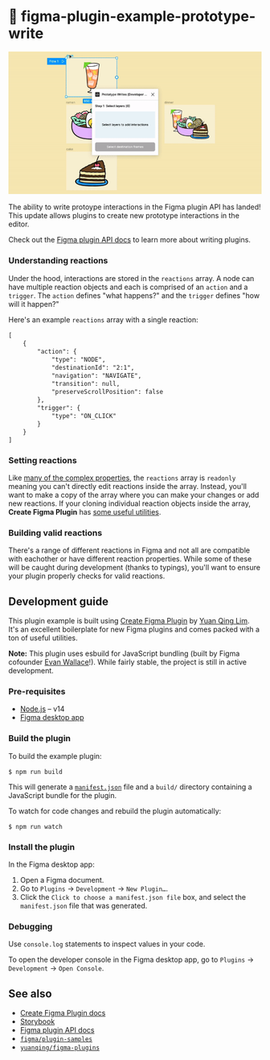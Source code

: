 # 🍜 figma-plugin-example-prototype-write

![Prototype Writes](proto-write-landscape.gif)

The ability to write protoype interactions in the Figma plugin API has landed! This update allows plugins to create new prototype interactions in the editor.

Check out the [Figma plugin API docs](https://www.figma.com/plugin-docs/intro/) to learn more about writing plugins.

### Understanding reactions
Under the hood, interactions are stored in the `reactions` array. A node can have multiple reaction objects and each is comprised of an `action` and a `trigger`. The `action` defines "what happens?" and the `trigger` defines "how will it happen?"

Here's an example `reactions` array with a single reaction:
```
[
    {
        "action": {
            "type": "NODE",
            "destinationId": "2:1",
            "navigation": "NAVIGATE",
            "transition": null,
            "preserveScrollPosition": false
        },
        "trigger": {
            "type": "ON_CLICK"
        }
    }
]
```

### Setting reactions
Like [many of the complex properties](https://www.figma.com/plugin-docs/editing-properties/), the `reactions` array is `readonly` meaning you can't directly edit reactions inside the array. Instead, you'll want to make a copy of the array where you can make your changes or add new reactions. If your cloning individual reaction objects inside the array, **Create Figma Plugin** has [some useful utilities](https://yuanqing.github.io/create-figma-plugin/#object).

### Building valid reactions
There's a range of different reactions in Figma and not all are compatible with eachother or have different reaction properties. While some of these will be caught during development (thanks to typings), you'll want to ensure your plugin properly checks for valid reactions.


## Development guide

This plugin example is built using [Create Figma Plugin](https://yuanqing.github.io/create-figma-plugin/) by [
Yuan Qing Lim](https://github.com/yuanqing). It's an excellent boilerplate for new Figma plugins and comes packed with a ton of useful utilities.

**Note:** This plugin uses esbuild for JavaScript bundling (built by Figma cofounder [Evan Wallace](https://github.com/evanw)!). While fairly stable, the project is still in active development.

### Pre-requisites

- [Node.js](https://nodejs.org) – v14
- [Figma desktop app](https://figma.com/downloads/)

### Build the plugin

To build the example plugin:

```
$ npm run build
```

This will generate a [`manifest.json`](https://figma.com/plugin-docs/manifest/) file and a `build/` directory containing a JavaScript bundle for the plugin.

To watch for code changes and rebuild the plugin automatically:

```
$ npm run watch
```

### Install the plugin

In the Figma desktop app:

1. Open a Figma document.
2. Go to `Plugins` → `Development` → `New Plugin…`.
3. Click the `Click to choose a manifest.json file` box, and select the `manifest.json` file that was generated.

### Debugging

Use `console.log` statements to inspect values in your code.

To open the developer console in the Figma desktop app, go to `Plugins` → `Development` → `Open Console`.

## See also

- [Create Figma Plugin docs](https://yuanqing.github.io/create-figma-plugin/)
- [Storybook](https://yuanqing.github.io/create-figma-plugin/ui/)
- [Figma plugin API docs](https://figma.com/plugin-docs/api/)
- [`figma/plugin-samples`](https://github.com/figma/plugin-samples)
- [`yuanqing/figma-plugins`](https://github.com/yuanqing/figma-plugins)
